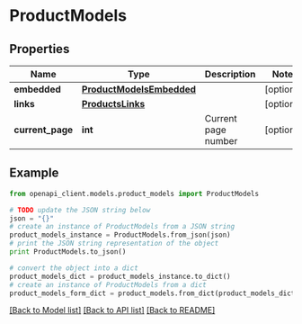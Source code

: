# ProductModels


## Properties
Name | Type | Description | Notes
------------ | ------------- | ------------- | -------------
**embedded** | [**ProductModelsEmbedded**](ProductModelsEmbedded.md) |  | [optional] 
**links** | [**ProductsLinks**](ProductsLinks.md) |  | [optional] 
**current_page** | **int** | Current page number | [optional] 

## Example

```python
from openapi_client.models.product_models import ProductModels

# TODO update the JSON string below
json = "{}"
# create an instance of ProductModels from a JSON string
product_models_instance = ProductModels.from_json(json)
# print the JSON string representation of the object
print ProductModels.to_json()

# convert the object into a dict
product_models_dict = product_models_instance.to_dict()
# create an instance of ProductModels from a dict
product_models_form_dict = product_models.from_dict(product_models_dict)
```
[[Back to Model list]](../README.md#documentation-for-models) [[Back to API list]](../README.md#documentation-for-api-endpoints) [[Back to README]](../README.md)


